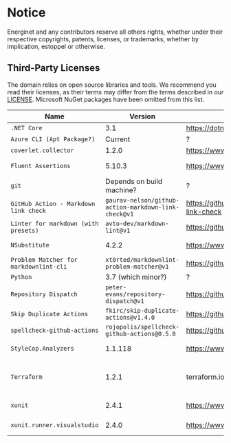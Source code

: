 # Notice

Energinet and any contributors reserve all others rights, whether under their respective copyrights, patents, licenses, or trademarks, whether by implication, estoppel or otherwise.

## Third-Party Licenses

The domain relies on open source libraries and tools.
We recommend you read their licenses, as their terms may differ from the terms described in our [LICENSE](LICENSE).
Microsoft NuGet packages have been omitted from this list.

| Name | Version | Url | License |
| -- | -- | -- | -- |
| `.NET Core` | 3.1 | https://dotnet.microsoft.com/download/dotnet/3.1 | MIT |
| `Azure CLI (Apt Package?)` | Current | ? | ? |
| `coverlet.collector` | 1.2.0 | https://www.nuget.org/packages/coverlet.collector/1.2.0 | MIT |
| `Fluent Assertions` | 5.10.3 | https://www.nuget.org/packages/FluentAssertions/5.10.3/ | Apache-2.0 |
| `git` | Depends on build machine? | ? | ? |
| `GitHub Action - Markdown link check` | `gaurav-nelson/github-action-markdown-link-check@v1` | https://github.com/gaurav-nelson/github-action-markdown-link-check | MIT |
| `Linter for markdown (with presets)` | `avto-dev/markdown-lint@v1` | https://github.com/avto-dev/markdown-lint | MIT |
| `NSubstitute` | 4.2.2 | https://www.nuget.org/packages/NSubstitute/4.2.2 | BSD-3-Clause |
| `Problem Matcher for markdownlint-cli` | `xt0rted/markdownlint-problem-matcher@v1` | https://github.com/xt0rted/markdownlint-problem-matcher | MIT |
| `Python` | 3.7 (which minor?) | ? | ? |
| `Repository Dispatch` | `peter-evans/repository-dispatch@v1` | https://github.com/peter-evans/repository-dispatch | MIT |
| `Skip Duplicate Actions` | `fkirc/skip-duplicate-actions@v1.4.0` | https://github.com/fkirc/skip-duplicate-actions | MIT |
| `spellcheck-github-actions` | `rojopolis/spellcheck-github-actions@0.5.0` | https://github.com/rojopolis/spellcheck-github-actions | MIT |
| `StyleCop.Analyzers` | 1.1.118 | https://www.nuget.org/packages/StyleCop.Analyzers/1.1.118 | Apache-2.0 |
| `Terraform` | 1.2.1 | terraform.io | Mozilla Public License 2.0 |
| `xunit` | 2.4.1 | https://www.nuget.org/packages/xunit/2.4.1 | [xunit license](https://raw.githubusercontent.com/xunit/xunit/master/license.txt) |
| `xunit.runner.visualstudio` | 2.4.0 | https://www.nuget.org/packages/xunit.runner.visualstudio/2.4.0 | [xunit license](https://raw.githubusercontent.com/xunit/xunit/master/license.txt) |
